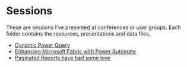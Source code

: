 # Sessions

These are sessions I've presented at conferences or user groups. Each folder contains the resources, presentations and data files. 

* [Dynamic Power Query](<Dynamic Power Query>)
* [Enhancing Microsoft Fabric with Power Automate](<Enhancing Fabric with Power Automate>)
* [Paginated Reports have had some love](Paginated-Reports-have-had-some-love)